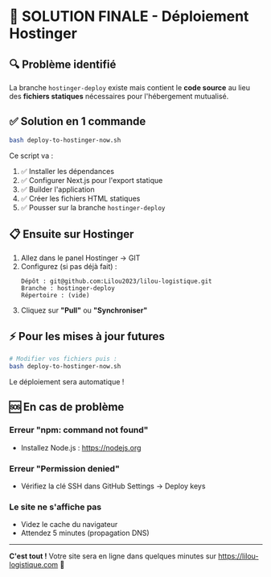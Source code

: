 # 🎯 SOLUTION FINALE - Déploiement Hostinger

## 🔍 Problème identifié

La branche `hostinger-deploy` existe mais contient le **code source** au lieu des **fichiers statiques** nécessaires pour l'hébergement mutualisé.

## ✅ Solution en 1 commande

```bash
bash deploy-to-hostinger-now.sh
```

Ce script va :
1. ✅ Installer les dépendances
2. ✅ Configurer Next.js pour l'export statique
3. ✅ Builder l'application
4. ✅ Créer les fichiers HTML statiques
5. ✅ Pousser sur la branche `hostinger-deploy`

## 📋 Ensuite sur Hostinger

1. Allez dans le panel Hostinger → GIT
2. Configurez (si pas déjà fait) :
   ```
   Dépôt : git@github.com:Lilou2023/lilou-logistique.git
   Branche : hostinger-deploy
   Répertoire : (vide)
   ```
3. Cliquez sur **"Pull"** ou **"Synchroniser"**

## ⚡ Pour les mises à jour futures

```bash
# Modifier vos fichiers puis :
bash deploy-to-hostinger-now.sh
```

Le déploiement sera automatique !

## 🆘 En cas de problème

### Erreur "npm: command not found"
- Installez Node.js : https://nodejs.org

### Erreur "Permission denied"
- Vérifiez la clé SSH dans GitHub Settings → Deploy keys

### Le site ne s'affiche pas
- Videz le cache du navigateur
- Attendez 5 minutes (propagation DNS)

---

**C'est tout !** Votre site sera en ligne dans quelques minutes sur https://lilou-logistique.com 🎉